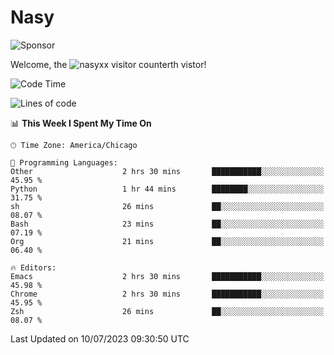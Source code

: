 # Nasy

<!--
<p align="center">
<img height="200" src="https://github-readme-stats.vercel.app/api?username=nasyxx&count_private=true&show_icons=true&theme=dracula&include_all_commits=true"/>
<img height="200" src="https://github-readme-stats.vercel.app/api/top-langs/?username=nasyxx&theme=dracula&hide=html,jupyter+notebook&count_private=true&show_icons=true"/>
</p>

  
----------------
-->

![Sponsor](https://img.shields.io/static/v1.svg?label=Sponsor&message=%E2%9D%A4&logo=GitHub&style=flat&color=pink)
 
Welcome, the ![nasyxx visitor counter](https://count.getloli.com/get/@nasyxx?theme=rule34)th vistor!
 
<!--START_SECTION:waka-->
![Code Time](http://img.shields.io/badge/Code%20Time-3%2C595%20hrs%2029%20mins-blue)

![Lines of code](https://img.shields.io/badge/From%20Hello%20World%20I%27ve%20Written-6.3%20million%20lines%20of%20code-blue)

📊 **This Week I Spent My Time On** 

```text
🕑︎ Time Zone: America/Chicago

💬 Programming Languages: 
Other                    2 hrs 30 mins       ███████████░░░░░░░░░░░░░░   45.95 % 
Python                   1 hr 44 mins        ████████░░░░░░░░░░░░░░░░░   31.75 % 
sh                       26 mins             ██░░░░░░░░░░░░░░░░░░░░░░░   08.07 % 
Bash                     23 mins             ██░░░░░░░░░░░░░░░░░░░░░░░   07.19 % 
Org                      21 mins             ██░░░░░░░░░░░░░░░░░░░░░░░   06.40 % 

🔥 Editors: 
Emacs                    2 hrs 30 mins       ███████████░░░░░░░░░░░░░░   45.98 % 
Chrome                   2 hrs 30 mins       ███████████░░░░░░░░░░░░░░   45.95 % 
Zsh                      26 mins             ██░░░░░░░░░░░░░░░░░░░░░░░   08.07 % 
```


 Last Updated on 10/07/2023 09:30:50 UTC
<!--END_SECTION:waka-->

<!-- ![visitors](https://visitor-badge.laobi.icu/badge?page_id=nasyxx.nasyxx) -->
